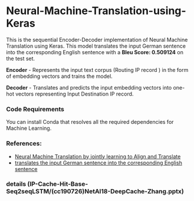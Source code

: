 # Neural-Machine-Translation-using-Keras
This is the sequential Encoder-Decoder implementation of Neural Machine Translation using Keras. This model translates the input German sentence into the corresponding English sentence with a **Bleu Score: 0.509124** on the test set.

**Encoder** - Represents the input text corpus (Routing IP record ) in the form of embedding vectors and trains the model.

**Decoder** - Translates and predicts the input embedding vectors into one-hot vectors representing Input Destination IP record.

### Code Requirements
You can install Conda that resolves all the required dependencies for Machine Learning.
### References:
* [Neural Machine Translation by jointly learning to Align and Translate](https://arxiv.org/pdf/1409.0473v7.pdf)
* [translates the input German sentence into the corresponding English sentence](https://github.com/vibhor98/Neural-Machine-Translation-using-Keras)

### details (IP-Cache-Hit-Base-Seq2seqLSTM/(cc190726)NetAI18-DeepCache-Zhang.pptx)
